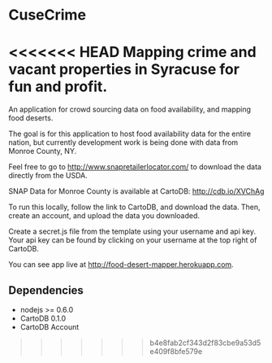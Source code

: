 CuseCrime
=================

<<<<<<< HEAD
Mapping crime and vacant properties in Syracuse for fun and profit.
=======
An application for crowd sourcing data on food availability, and mapping food deserts.

The goal is for this application to host food availability data for the entire nation, but currently development work is being done with data from Monroe County, NY.

Feel free to go to http://www.snapretailerlocator.com/ to download the data directly from the USDA.

SNAP Data for Monroe County is available at CartoDB: http://cdb.io/XVChAg

To run this locally, follow the link to CartoDB, and download the data. Then, create an account, and upload the data you downloaded.

Create a secret.js file from the template using your username and api key. Your api key can be found by clicking on your username at the top right of CartoDB.

You can see app live at http://food-desert-mapper.herokuapp.com.

Dependencies
------------
* nodejs >= 0.6.0
* CartoDB 0.1.0
* CartoDB Account

>>>>>>> b4e8fab2cf343d2f83cbe9a53d5e409f8bfe579e
